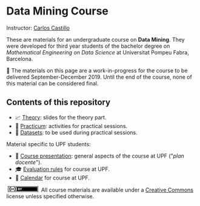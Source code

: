 # Data Mining Course

Instructor: [Carlos Castillo](http://chato.cl/research)

These are materials for an undergraduate course on **Data Mining**. They were developed for third year students of the bachelor degree on *Mathematical Engineering on Data Science* at Universitat Pompeu Fabra, Barcelona.

:construction: The materials on this page are a work-in-progress for the course to be delivered September-December 2019. Until the end of the course, none of this material can be considered final.

## Contents of this repository

* :chart_with_upwards_trend: [Theory](theory/README.md): slides for the theory part.
* :construction: [Practicum](practicum/README.md): activities for practical sessions.
* :construction: [Datasets](practicum/data/README.md): to be used during practical sessions.

Material specific to UPF students:

* :scroll: [Course presentation](upf/upf-course-presentation.md): general aspects of the course at UPF ("*plan docente*").
* :mortar_board: [Evaluation rules](upf/upf-evaluation.md) for course at UPF.
* :calendar: [Calendar](upf/upf-calendar.md) for course at UPF.

[<img src="upf/cc-by-80x15.png" width="80" height="15" hspace="4"/>](https://creativecommons.org/licenses/by/4.0/) All course materials are available under a [Creative Commons](https://creativecommons.org/licenses/by/4.0/) license unless specified otherwise.
